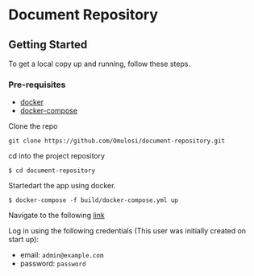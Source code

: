 # Document Repository

## Getting Started

To get a local copy up and running, follow these steps.

### Pre-requisites

- [docker](https://www.digitalocean.com/community/tutorials/how-to-install-and-use-docker-on-ubuntu-20-04)
- [docker-compose](https://www.digitalocean.com/community/tutorials/how-to-install-docker-compose-on-ubuntu-20-04-quickstart)

Clone the repo

`git clone https://github.com/Omulosi/document-repository.git`

cd into the project repository

`$ cd document-repository`

Startedart the app using docker.

`$ docker-compose -f build/docker-compose.yml up`

Navigate to the following [link](http://localhost:3000)

Log in using the following credentials (This user was initially created on start up):
- email: `admin@example.com`
- password: `password`

